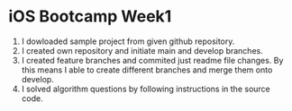 # iOS Bootcamp Week1

1. I dowloaded sample project from given github repository.
2. I created own repository and initiate main and develop branches. 
3. I created feature branches and commited just readme file changes. By this means I able to create different branches and merge them onto develop. 
4. I solved algorithm questions by following instructions in the source code.
 
